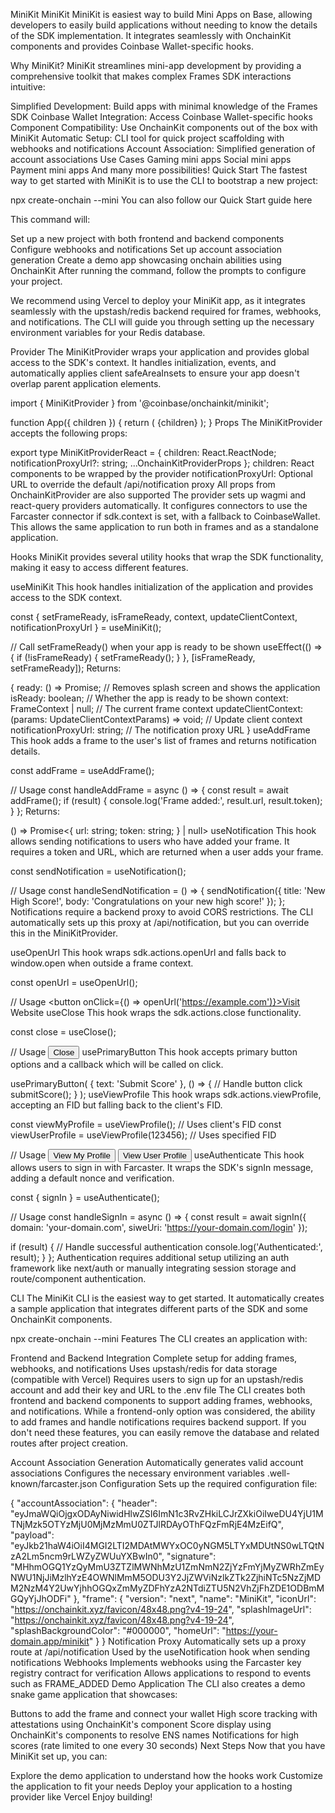 MiniKit
MiniKit
MiniKit is easiest way to build Mini Apps on Base, allowing developers to easily build applications without needing to know the details of the SDK implementation. It integrates seamlessly with OnchainKit components and provides Coinbase Wallet-specific hooks.

Why MiniKit?
MiniKit streamlines mini-app development by providing a comprehensive toolkit that makes complex Frames SDK interactions intuitive:

Simplified Development: Build apps with minimal knowledge of the Frames SDK
Coinbase Wallet Integration: Access Coinbase Wallet-specific hooks
Component Compatibility: Use OnchainKit components out of the box with MiniKit
Automatic Setup: CLI tool for quick project scaffolding with webhooks and notifications
Account Association: Simplified generation of account associations
Use Cases
Gaming mini apps
Social mini apps
Payment mini apps
And many more possibilities!
Quick Start
The fastest way to get started with MiniKit is to use the CLI to bootstrap a new project:


npx create-onchain --mini
You can also follow our Quick Start guide here

This command will:

Set up a new project with both frontend and backend components
Configure webhooks and notifications
Set up account association generation
Create a demo app showcasing onchain abilities using OnchainKit
After running the command, follow the prompts to configure your project.

We recommend using Vercel to deploy your MiniKit app, as it integrates seamlessly with the upstash/redis backend required for frames, webhooks, and notifications. The CLI will guide you through setting up the necessary environment variables for your Redis database.

Provider
The MiniKitProvider wraps your application and provides global access to the SDK's context. It handles initialization, events, and automatically applies client safeAreaInsets to ensure your app doesn't overlap parent application elements.


import { MiniKitProvider } from '@coinbase/onchainkit/minikit';
 
function App({ children }) {
  return (
    <MiniKitProvider
      projectId="your-project-id"
      notificationProxyUrl="/api/notification"
    >
      {children}
    </MiniKitProvider>
  );
}
Props
The MiniKitProvider accepts the following props:


export type MiniKitProviderReact = {
  children: React.ReactNode;
  notificationProxyUrl?: string;
  ...OnchainKitProviderProps
};
children: React components to be wrapped by the provider
notificationProxyUrl: Optional URL to override the default /api/notification proxy
All props from OnchainKitProvider are also supported
The provider sets up wagmi and react-query providers automatically. It configures connectors to use the Farcaster connector if sdk.context is set, with a fallback to CoinbaseWallet. This allows the same application to run both in frames and as a standalone application.

Hooks
MiniKit provides several utility hooks that wrap the SDK functionality, making it easy to access different features.

useMiniKit
This hook handles initialization of the application and provides access to the SDK context.


const { setFrameReady, isFrameReady, context, updateClientContext, notificationProxyUrl } = useMiniKit();
 
// Call setFrameReady() when your app is ready to be shown
useEffect(() => {
  if (!isFrameReady) {
    setFrameReady();
  }
}, [isFrameReady, setFrameReady]);
Returns:

{
  ready: () => Promise<MiniKitContextType>; // Removes splash screen and shows the application
  isReady: boolean; // Whether the app is ready to be shown
  context: FrameContext | null; // The current frame context
  updateClientContext: (params: UpdateClientContextParams) => void; // Update client context
  notificationProxyUrl: string; // The notification proxy URL
}
useAddFrame
This hook adds a frame to the user's list of frames and returns notification details.


const addFrame = useAddFrame();
 
// Usage
const handleAddFrame = async () => {
  const result = await addFrame();
  if (result) {
    console.log('Frame added:', result.url, result.token);
  }
};
Returns:

() => Promise<{
  url: string;
  token: string;
} | null>
useNotification
This hook allows sending notifications to users who have added your frame. It requires a token and URL, which are returned when a user adds your frame.


const sendNotification = useNotification();
 
// Usage
const handleSendNotification = () => {
  sendNotification({
    title: 'New High Score!',
    body: 'Congratulations on your new high score!'
  });
};
Notifications require a backend proxy to avoid CORS restrictions. The CLI automatically sets up this proxy at /api/notification, but you can override this in the MiniKitProvider.

useOpenUrl
This hook wraps sdk.actions.openUrl and falls back to window.open when outside a frame context.


const openUrl = useOpenUrl();
 
// Usage
<button onClick={() => openUrl('https://example.com')}>Visit Website</button>
useClose
This hook wraps the sdk.actions.close functionality.


const close = useClose();
 
// Usage
<button onClick={close}>Close</button>
usePrimaryButton
This hook accepts primary button options and a callback which will be called on click.


usePrimaryButton(
  { text: 'Submit Score' },
  () => {
    // Handle button click
    submitScore();
  }
);
useViewProfile
This hook wraps sdk.actions.viewProfile, accepting an FID but falling back to the client's FID.


const viewMyProfile = useViewProfile(); // Uses client's FID
const viewUserProfile = useViewProfile(123456); // Uses specified FID
 
// Usage
<button onClick={viewMyProfile}>View My Profile</button>
<button onClick={viewUserProfile}>View User Profile</button>
useAuthenticate
This hook allows users to sign in with Farcaster. It wraps the SDK's signIn message, adding a default nonce and verification.


const { signIn } = useAuthenticate();
 
// Usage
const handleSignIn = async () => {
  const result = await signIn({
    domain: 'your-domain.com',
    siweUri: 'https://your-domain.com/login'
  });
 
  if (result) {
    // Handle successful authentication
    console.log('Authenticated:', result);
  }
};
Authentication requires additional setup utilizing an auth framework like next/auth or manually integrating session storage and route/component authentication.

CLI
The MiniKit CLI is the easiest way to get started. It automatically creates a sample application that integrates different parts of the SDK and some OnchainKit components.


npx create-onchain --mini
Features
The CLI creates an application with:

Frontend and Backend Integration
Complete setup for adding frames, webhooks, and notifications
Uses upstash/redis for data storage (compatible with Vercel)
Requires users to sign up for an upstash/redis account and add their key and URL to the .env file
The CLI creates both frontend and backend components to support adding frames, webhooks, and notifications. While a frontend-only option was considered, the ability to add frames and handle notifications requires backend support. If you don't need these features, you can easily remove the database and related routes after project creation.

Account Association Generation
Automatically generates valid account associations
Configures the necessary environment variables
.well-known/farcaster.json Configuration
Sets up the required configuration file:

{
  "accountAssociation": {
    "header": "eyJmaWQiOjgxODAyNiwidHlwZSI6ImN1c3RvZHkiLCJrZXkiOiIweDU4YjU1MTNjMzk5OTYzMjU0MjMzMmU0ZTJlRDAyOThFQzFmRjE4MzEifQ",
    "payload": "eyJkb21haW4iOiI4MGI2LTI2MDAtMWYxOC0yNGM5LTYxMDUtNS0wLTQtNzA2Lm5ncm9rLWZyZWUuYXBwIn0",
    "signature": "MHhmOGQ1YzQyMmU3ZTZlMWNhMzU1ZmNmN2ZjYzFmYjMyZWRhZmEyNWU1NjJiMzlhYzE4OWNlMmM5ODU3Y2JjZWViNzlkZTk2ZjhiNTc5NzZjMDM2NzM4Y2UwYjhhOGQxZmMyZDFhYzA2NTdiZTU5N2VhZjFhZDE1ODBmMGQyYjJhODFi"
  },
  "frame": {
    "version": "next",
    "name": "MiniKit",
    "iconUrl": "https://onchainkit.xyz/favicon/48x48.png?v4-19-24",
    "splashImageUrl": "https://onchainkit.xyz/favicon/48x48.png?v4-19-24",
    "splashBackgroundColor": "#000000",
    "homeUrl": "https://your-domain.app/minikit"
  }
}
Notification Proxy
Automatically sets up a proxy route at /api/notification
Used by the useNotification hook when sending notifications
Webhooks
Implements webhooks using the Farcaster key registry contract for verification
Allows applications to respond to events such as FRAME_ADDED
Demo Application
The CLI also creates a demo snake game application that showcases:

Buttons to add the frame and connect your wallet
High score tracking with attestations using OnchainKit's <Transaction/> component
Score display using OnchainKit's <Identity/> components to resolve ENS names
Notifications for high scores (rate limited to one every 30 seconds)
Next Steps
Now that you have MiniKit set up, you can:

Explore the demo application to understand how the hooks work
Customize the application to fit your needs
Deploy your application to a hosting provider like Vercel
Enjoy building!